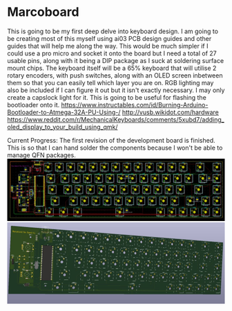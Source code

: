 # Marcoboard
 This is going to be my first deep delve into keyboard design. I am going to be creating most of this myself using ai03 PCB design guides and other guides that will help me along the way. This would be much simpler if I could use a pro micro and socket it onto the board but I need a total of 27 usable pins, along with it being a DIP package as I suck at soldering surface mount chips.
 The keyboard itself will be a 65% keyboard that will utilise 2 rotary encoders, with push switches, along with an OLED screen inbetween them so that you can easily tell which layer you are on. 
 RGB lighting may also be included if I can figure it out but it isn't exactly necessary. I may only create a capslock light for it.
 This is going to be useful for flashing the bootloader onto it. https://www.instructables.com/id/Burning-Arduino-Bootloader-to-Atmega-32A-PU-Using-/
 http://vusb.wikidot.com/hardware
 https://www.reddit.com/r/MechanicalKeyboards/comments/5xubd7/adding_oled_display_to_your_build_using_qmk/
 
 
 
 Current Progress:
 The first revision of the development board is finished. This is so that I can hand solder the components because I won't be able to manage QFN packages. 
 ![alt text](https://github.com/abde2/Marcoboard/blob/master/Devpcb_1.JPG)
 ![alt text](https://github.com/abde2/Marcoboard/blob/master/Devpcb_2.JPG)
